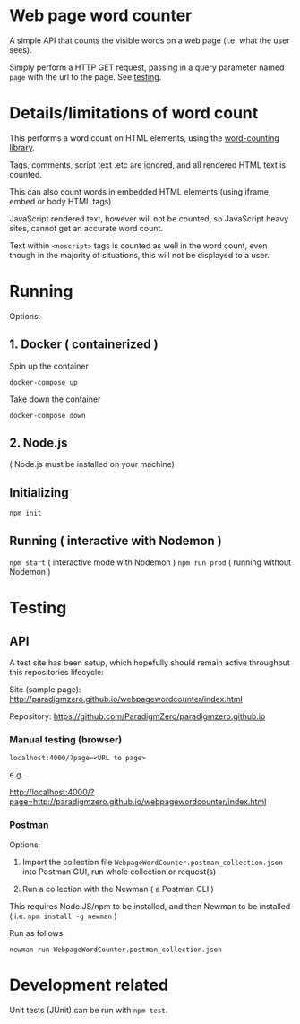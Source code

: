 # Web page word counter

A simple API that counts the visible words on a web page (i.e. what the user sees).

Simply perform a HTTP GET request, passing in a query parameter named `page` with the url to the page. See [testing](#testing).

# Details/limitations of word count

This performs a word count on HTML elements, using the [word-counting library](https://www.npmjs.com/package/word-counting/).

Tags, comments, script text .etc are ignored, and all rendered HTML text is counted.

This can also count words in embedded HTML elements (using iframe, embed or body HTML tags)

JavaScript rendered text, however will not be counted, so JavaScript heavy sites, cannot get an accurate word count.

Text within `<noscript>` tags is counted as well in the word count, even though in the majority of situations, this will not be displayed to a user.

# Running

Options:

## 1. Docker ( containerized )

Spin up the container

`docker-compose up`

Take down the container

`docker-compose down`

## 2. Node.js

( Node.js must be installed on your machine)

## Initializing

`npm init`

## Running ( interactive with Nodemon )

`npm start` ( interactive mode with Nodemon )
`npm run prod` ( running without Nodemon )

# Testing

## API

A test site has been setup, which hopefully should remain active throughout this repositories lifecycle:

Site (sample page):
<http://paradigmzero.github.io/webpagewordcounter/index.html>

Repository:
<https://github.com/ParadigmZero/paradigmzero.github.io>

### Manual testing (browser)

`localhost:4000/?page=<URL to page>`

e.g.

<http://localhost:4000/?page=http://paradigmzero.github.io/webpagewordcounter/index.html>


### Postman

Options:

1. Import the collection file `WebpageWordCounter.postman_collection.json` into Postman GUI, run whole collection or request(s)

2. Run a collection with the Newman ( a Postman CLI )

This requires Node.JS/npm to be installed, and then Newman to be installed ( i.e. `npm install -g newman` )

Run as follows:

`newman run WebpageWordCounter.postman_collection.json`

# Development related

Unit tests (JUnit) can be run with `npm test`.






